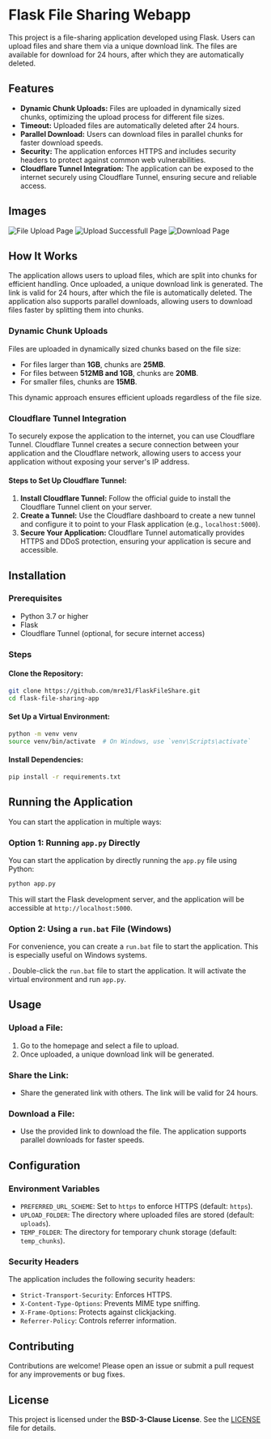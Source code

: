 # Flask File Sharing Webapp

This project is a file-sharing application developed using Flask. Users can upload files and share them via a unique download link. The files are available for download for 24 hours, after which they are automatically deleted.

## Features

- **Dynamic Chunk Uploads:** Files are uploaded in dynamically sized chunks, optimizing the upload process for different file sizes.
- **Timeout:** Uploaded files are automatically deleted after 24 hours.
- **Parallel Download:** Users can download files in parallel chunks for faster download speeds.
- **Security:** The application enforces HTTPS and includes security headers to protect against common web vulnerabilities.
- **Cloudflare Tunnel Integration:** The application can be exposed to the internet securely using Cloudflare Tunnel, ensuring secure and reliable access.

## Images
![File Upload Page](https://github.com/user-attachments/assets/b5134b1f-02dc-4e27-bfaa-d1d896f2bcca)
![Upload Successfull Page](https://github.com/user-attachments/assets/69eba7b0-4700-42b0-ad95-9ce162629c68)
![Download Page](https://github.com/user-attachments/assets/733b3d61-e9c9-46bd-9310-7c4b34e8fd1c)

## How It Works

The application allows users to upload files, which are split into chunks for efficient handling. Once uploaded, a unique download link is generated. The link is valid for 24 hours, after which the file is automatically deleted. The application also supports parallel downloads, allowing users to download files faster by splitting them into chunks.

### Dynamic Chunk Uploads

Files are uploaded in dynamically sized chunks based on the file size:

- For files larger than **1GB**, chunks are **25MB**.
- For files between **512MB and 1GB**, chunks are **20MB**.
- For smaller files, chunks are **15MB**.

This dynamic approach ensures efficient uploads regardless of the file size.

### Cloudflare Tunnel Integration

To securely expose the application to the internet, you can use Cloudflare Tunnel. Cloudflare Tunnel creates a secure connection between your application and the Cloudflare network, allowing users to access your application without exposing your server's IP address.

#### Steps to Set Up Cloudflare Tunnel:

1. **Install Cloudflare Tunnel:** Follow the official guide to install the Cloudflare Tunnel client on your server.
2. **Create a Tunnel:** Use the Cloudflare dashboard to create a new tunnel and configure it to point to your Flask application (e.g., `localhost:5000`).
3. **Secure Your Application:** Cloudflare Tunnel automatically provides HTTPS and DDoS protection, ensuring your application is secure and accessible.

## Installation

### Prerequisites

- Python 3.7 or higher
- Flask
- Cloudflare Tunnel (optional, for secure internet access)

### Steps

#### Clone the Repository:

```bash
git clone https://github.com/mre31/FlaskFileShare.git
cd flask-file-sharing-app
```

#### Set Up a Virtual Environment:

```bash
python -m venv venv
source venv/bin/activate  # On Windows, use `venv\Scripts\activate`
```

#### Install Dependencies:

```bash
pip install -r requirements.txt
```

## Running the Application

You can start the application in multiple ways:

### Option 1: Running `app.py` Directly

You can start the application by directly running the `app.py` file using Python:

```bash
python app.py
```

This will start the Flask development server, and the application will be accessible at `http://localhost:5000`.

### Option 2: Using a `run.bat` File (Windows)

For convenience, you can create a `run.bat` file to start the application. This is especially useful on Windows systems.

. Double-click the `run.bat` file to start the application. It will activate the virtual environment and run `app.py`.

## Usage

### Upload a File:

1. Go to the homepage and select a file to upload.
2. Once uploaded, a unique download link will be generated.

### Share the Link:

- Share the generated link with others. The link will be valid for 24 hours.

### Download a File:

- Use the provided link to download the file. The application supports parallel downloads for faster speeds.

## Configuration

### Environment Variables

- `PREFERRED_URL_SCHEME`: Set to `https` to enforce HTTPS (default: `https`).
- `UPLOAD_FOLDER`: The directory where uploaded files are stored (default: `uploads`).
- `TEMP_FOLDER`: The directory for temporary chunk storage (default: `temp_chunks`).

### Security Headers

The application includes the following security headers:

- `Strict-Transport-Security`: Enforces HTTPS.
- `X-Content-Type-Options`: Prevents MIME type sniffing.
- `X-Frame-Options`: Protects against clickjacking.
- `Referrer-Policy`: Controls referrer information.

## Contributing

Contributions are welcome! Please open an issue or submit a pull request for any improvements or bug fixes.

## License

This project is licensed under the **BSD-3-Clause License**. See the [LICENSE](https://github.com/mre31/FlaskFileShare?tab=BSD-3-Clause-1-ov-file) file for details.
